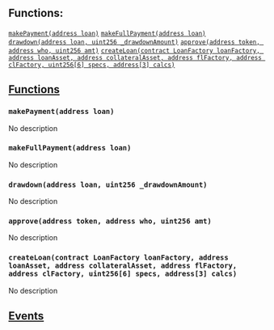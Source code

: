 

## Functions:
[`makePayment(address loan)`](#Borrower-makePayment-address-)
[`makeFullPayment(address loan)`](#Borrower-makeFullPayment-address-)
[`drawdown(address loan, uint256 _drawdownAmount)`](#Borrower-drawdown-address-uint256-)
[`approve(address token, address who, uint256 amt)`](#Borrower-approve-address-address-uint256-)
[`createLoan(contract LoanFactory loanFactory, address loanAsset, address collateralAsset, address flFactory, address clFactory, uint256[6] specs, address[3] calcs)`](#Borrower-createLoan-contract-LoanFactory-address-address-address-address-uint256-6--address-3--)


## <u>Functions</u>

### `makePayment(address loan)`
No description

### `makeFullPayment(address loan)`
No description

### `drawdown(address loan, uint256 _drawdownAmount)`
No description

### `approve(address token, address who, uint256 amt)`
No description

### `createLoan(contract LoanFactory loanFactory, address loanAsset, address collateralAsset, address flFactory, address clFactory, uint256[6] specs, address[3] calcs)`
No description

## <u>Events</u>
